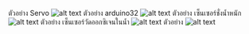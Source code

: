 ตัวอย่าง Servo
![alt text](https://www.img.in.th/images/95da1383c3f7a1fdc6c429d6a011cb35.jpg)
ตัวอย่าง arduino32
![alt text](https://www.img.in.th/images/849af9d01d83b300c25d37d88352fc2e.jpg)
ตัวอย่าง เซ็นเซอร์ชั่งน้ำหนัก
![alt text](https://www.img.in.th/images/6216ca21bcce51ac60891ce631e37443.jpg)
ตัวอย่าง เซ็นเซอร์วัดออกซิเจนในน้ำ
![alt text](https://www.img.in.th/images/f0056a76b6438cac24c4c3afd243f1a7.jpg)
ตัวอย่าง
![alt text](https://www.img.in.th/images/06fd1f61ec707045ed459ba13afc77e4.jpg)

